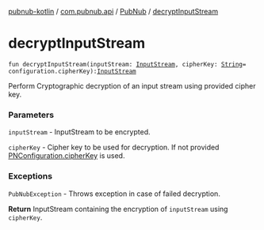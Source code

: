 [pubnub-kotlin](../../index.md) / [com.pubnub.api](../index.md) / [PubNub](index.md) / [decryptInputStream](./decrypt-input-stream.md)

# decryptInputStream

`fun decryptInputStream(inputStream: `[`InputStream`](https://docs.oracle.com/javase/6/docs/api/java/io/InputStream.html)`, cipherKey: `[`String`](https://kotlinlang.org/api/latest/jvm/stdlib/kotlin/-string/index.html)` = configuration.cipherKey): `[`InputStream`](https://docs.oracle.com/javase/6/docs/api/java/io/InputStream.html)

Perform Cryptographic decryption of an input stream using provided cipher key.

### Parameters

`inputStream` - InputStream to be encrypted.

`cipherKey` - Cipher key to be used for decryption. If not provided [PNConfiguration.cipherKey](../-p-n-configuration/cipher-key.md) is used.

### Exceptions

`PubNubException` - Throws exception in case of failed decryption.

**Return**
InputStream containing the encryption of `inputStream` using `cipherKey`.

